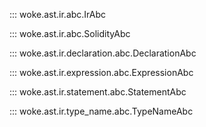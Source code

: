 ::: woke.ast.ir.abc.IrAbc

::: woke.ast.ir.abc.SolidityAbc

::: woke.ast.ir.declaration.abc.DeclarationAbc

::: woke.ast.ir.expression.abc.ExpressionAbc

::: woke.ast.ir.statement.abc.StatementAbc

::: woke.ast.ir.type_name.abc.TypeNameAbc